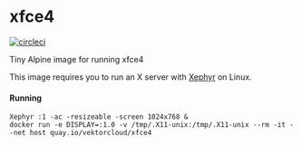 # xfce4

[![circleci][circleci]](https://circleci.com/gh/vektorcloud/xfce4)

Tiny Alpine image for running xfce4

This image requires you to run an X server with [Xephyr](https://www.freedesktop.org/wiki/Software/Xephyr/) on Linux.


#### Running

    Xephyr :1 -ac -resizeable -screen 1024x768 &
    docker run -e DISPLAY=:1.0 -v /tmp/.X11-unix:/tmp/.X11-unix --rm -it --net host quay.io/vektorcloud/xfce4

[circleci]: https://img.shields.io/circleci/build/gh/vektorcloud/xfce4?color=1dd6c9&logo=CircleCI&logoColor=1dd6c9&style=for-the-badge "xfce4"
